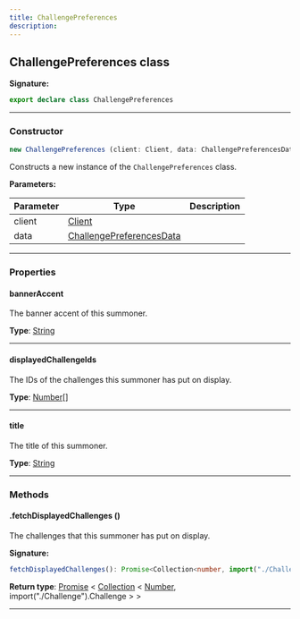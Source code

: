 ```yaml
---
title: ChallengePreferences
description: 
---
```


## ChallengePreferences class



**Signature:**

```ts
export declare class ChallengePreferences 
```

---

### Constructor

```ts
new ChallengePreferences (client: Client, data: ChallengePreferencesData)
```

Constructs a new instance of the `ChallengePreferences` class.

**Parameters:**

| Parameter | Type | Description |
| --------- | ---- | ----------- |
| client | [Client](/api/Client.md) |  |
| data | [ChallengePreferencesData](/api/ChallengePreferencesData.md) |  |
---

### Properties

#### bannerAccent

The banner accent of this summoner.



**Type**: [String](https://developer.mozilla.org/en-US/docs/Web/JavaScript/Reference/Global_Objects/String)

---

#### displayedChallengeIds

The IDs of the challenges this summoner has put on display.



**Type**: [Number](https://developer.mozilla.org/en-US/docs/Web/JavaScript/Reference/Global_Objects/Number)[]

---

#### title

The title of this summoner.



**Type**: [String](https://developer.mozilla.org/en-US/docs/Web/JavaScript/Reference/Global_Objects/String)

---

### Methods

#### .fetchDisplayedChallenges ()

The challenges that this summoner has put on display.



**Signature:**

```ts
fetchDisplayedChallenges(): Promise<Collection<number, import("./Challenge").Challenge>>;
```


**Return type**: [Promise](https://developer.mozilla.org/en-US/docs/Web/JavaScript/Reference/Global_Objects/Promise) \< [Collection](https://discord.js.org/#/docs/collection/stable/class/Collection) \< [Number](https://developer.mozilla.org/en-US/docs/Web/JavaScript/Reference/Global_Objects/Number), import("./Challenge").Challenge \> \>

---

